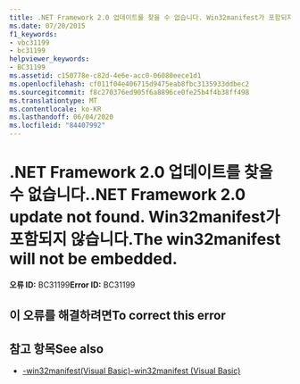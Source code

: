 ```yaml
---
title: .NET Framework 2.0 업데이트를 찾을 수 없습니다. Win32manifest가 포함되지 않습니다.
ms.date: 07/20/2015
f1_keywords:
- vbc31199
- bc31199
helpviewer_keywords:
- BC31199
ms.assetid: c150778e-c82d-4e6e-acc0-06080eece1d1
ms.openlocfilehash: cf011f04e406715d9475eab8fbc3135933ddbec2
ms.sourcegitcommit: f8c270376ed905f6a8896ce0fe25b4f4b38ff498
ms.translationtype: MT
ms.contentlocale: ko-KR
ms.lasthandoff: 06/04/2020
ms.locfileid: "84407992"
---
```

# <a name="net-framework-20-update-not-found-the-win32manifest-will-not-be-embedded"></a><span data-ttu-id="a9b71-103">.NET Framework 2.0 업데이트를 찾을 수 없습니다.</span><span class="sxs-lookup"><span data-stu-id="a9b71-103">.NET Framework 2.0 update not found.</span></span> <span data-ttu-id="a9b71-104">Win32manifest가 포함되지 않습니다.</span><span class="sxs-lookup"><span data-stu-id="a9b71-104">The win32manifest will not be embedded.</span></span>

<span data-ttu-id="a9b71-105">**오류 ID:** BC31199</span><span class="sxs-lookup"><span data-stu-id="a9b71-105">**Error ID:** BC31199</span></span>

## <a name="to-correct-this-error"></a><span data-ttu-id="a9b71-106">이 오류를 해결하려면</span><span class="sxs-lookup"><span data-stu-id="a9b71-106">To correct this error</span></span>

## <a name="see-also"></a><span data-ttu-id="a9b71-107">참고 항목</span><span class="sxs-lookup"><span data-stu-id="a9b71-107">See also</span></span>

- [<span data-ttu-id="a9b71-108">-win32manifest(Visual Basic)</span><span class="sxs-lookup"><span data-stu-id="a9b71-108">-win32manifest (Visual Basic)</span></span>](../reference/command-line-compiler/win32manifest.md)
